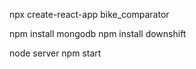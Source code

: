 npx create-react-app bike_comparator

npm install mongodb
npm install downshift

node server
npm start


